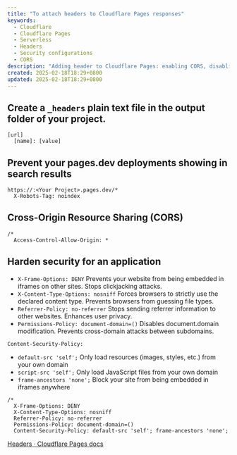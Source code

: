 ```yaml
---
title: "To attach headers to Cloudflare Pages responses"
keywords:
  - Cloudflare
  - Cloudflare Pages
  - Serverless
  - Headers
  - Security configurations
  - CORS
description: "Adding header to Cloudflare Pages: enabling CORS, disabling search engine indexing for pages.dev, and applying security configurations."
created: 2025-02-18T18:29+0800
updated: 2025-02-18T18:29+0800
---
```


## Create a `_headers` plain text file in the output folder of your project.

```text
[url]
  [name]: [value]
```

## Prevent your pages.dev deployments showing in search results

```text
https://:<Your Project>.pages.dev/*
  X-Robots-Tag: noindex
```

## Cross-Origin Resource Sharing (CORS)

```text
/*
  Access-Control-Allow-Origin: *
```

## Harden security for an application

- `X-Frame-Options: DENY` Prevents your website from being embedded in iframes on other sites. Stops clickjacking attacks.
- `X-Content-Type-Options: nosniff` Forces browsers to strictly use the declared content type. Prevents browsers from guessing file types.
- `Referrer-Policy: no-referrer` Stops sending referrer information to other websites. Enhances user privacy.
- `Permissions-Policy: document-domain=()` Disables document.domain modification. Prevents cross-domain attacks between subdomains.

`Content-Security-Policy:`

- `default-src 'self';` Only load resources (images, styles, etc.) from your own domain
- `script-src 'self';` Only load JavaScript files from your own domain
- `frame-ancestors 'none';` Block your site from being embedded in iframes anywhere

```text
/*
  X-Frame-Options: DENY
  X-Content-Type-Options: nosniff
  Referrer-Policy: no-referrer
  Permissions-Policy: document-domain=()
  Content-Security-Policy: default-src 'self'; frame-ancestors 'none';
```

[Headers · Cloudflare Pages docs](https://developers.cloudflare.com/pages/configuration/headers/)

